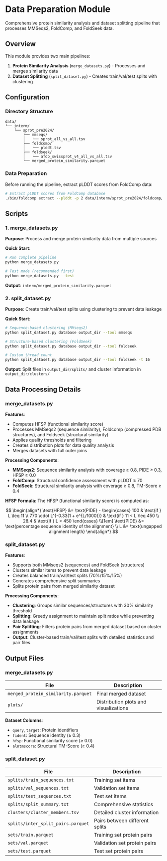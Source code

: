# Data Preparation Module

Comprehensive protein similarity analysis and dataset splitting pipeline that processes MMSeqs2, FoldComp, and FoldSeek data.

## Overview

This module provides two main pipelines:

1. **Protein Similarity Analysis** (`merge_datasets.py`) - Processes and merges similarity data
2. **Dataset Splitting** (`split_dataset.py`) - Creates train/val/test splits with clustering

## Configuration

### Directory Structure

```
data/
└── interm/
    └── sprot_pre2024/
        ├── mmseqs/
        │   └── sprot_all_vs_all.tsv
        ├── foldcomp/
        │   └── plddt.tsv
        ├── foldseek/
        │   └── afdb_swissprot_v4_all_vs_all.tsv
        └── merged_protein_similarity.parquet
```

### Data Preparation

Before running the pipeline, extract pLDDT scores from FoldComp data:

```bash
# Extract pLDDT scores from FoldComp database
./bin/foldcomp extract --plddt -p 2 data/interm/sprot_pre2024/foldcomp/afdb_swissprot_v4 data/interm/sprot_pre2024/foldcomp/plddt.tsv
```

## Scripts

### 1. merge_datasets.py

**Purpose**: Process and merge protein similarity data from multiple sources

**Quick Start**:

```bash
# Run complete pipeline
python merge_datasets.py

# Test mode (recommended first)
python merge_datasets.py --test
```

**Output**: `interm/merged_protein_similarity.parquet`

### 2. split_dataset.py

**Purpose**: Create train/val/test splits using clustering to prevent data leakage

**Quick Start**:

```bash
# Sequence-based clustering (MMseqs2)
python split_dataset.py database output_dir --tool mmseqs

# Structure-based clustering (FoldSeek)
python split_dataset.py database output_dir --tool foldseek

# Custom thread count
python split_dataset.py database output_dir --tool foldseek -t 16
```

**Output**: Split files in `output_dir/splits/` and cluster information in `output_dir/clusters/`

## Data Processing Details

### merge_datasets.py

**Features**:

- Computes HFSP (functional similarity score)
- Processes MMSeqs2 (sequence similarity), Foldcomp (compressed PDB structures), and Foldseek (structural similarity)
- Applies quality thresholds and filtering
- Creates distribution plots for data quality analysis
- Merges datasets with full outer joins

**Processing Components**:

- **MMSeqs2**: Sequence similarity analysis with coverage ≥ 0.8, PIDE ≥ 0.3, HFSP ≥ 0.0
- **FoldComp**: Structural confidence assessment with pLDDT ≥ 70
- **FoldSeek**: Structural similarity analysis with coverage ≥ 0.8, TM-Score ≥ 0.4

**HFSP Formula**:
The HFSP (functional similarity score) is computed as:

$$
\begin{align*}
\text{HFSP} &= \text{PIDE} - \begin{cases}
100 & \text{if } L \leq 11 \\
770 \cdot L^{-0.33(1 + e^{L/1000})} & \text{if } 11 < L \leq 450 \\
28.4 & \text{if } L > 450
\end{cases} \\[1em]
\text{PIDE} &= \text{percentage sequence identity of the alignment} \\
L &= \text{ungapped alignment length}
\end{align*}
$$

### split_dataset.py

**Features**:

- Supports both MMseqs2 (sequences) and FoldSeek (structures)
- Clusters similar items to prevent data leakage
- Creates balanced train/val/test splits (70%/15%/15%)
- Generates comprehensive split summaries
- Splits protein pairs from merged similarity dataset

**Processing Components**:

- **Clustering**: Groups similar sequences/structures with 30% similarity threshold
- **Splitting**: Greedy assignment to maintain split ratios while preventing data leakage
- **Pair Splitting**: Filters protein pairs from merged dataset based on cluster assignments
- **Output**: Cluster-based train/val/test splits with detailed statistics and pair files

## Output Files

### merge_datasets.py

| File                                | Description                           |
| ----------------------------------- | ------------------------------------- |
| `merged_protein_similarity.parquet` | Final merged dataset                  |
| `plots/`                            | Distribution plots and visualizations |

**Dataset Columns**:

- `query`, `target`: Protein identifiers
- `fident`: Sequence identity (≥ 0.3)
- `hfsp`: Functional similarity score (≥ 0.0)
- `alntmscore`: Structural TM-Score (≥ 0.4)

### split_dataset.py

| File                               | Description                    |
| ---------------------------------- | ------------------------------ |
| `splits/train_sequences.txt`       | Training set items             |
| `splits/val_sequences.txt`         | Validation set items           |
| `splits/test_sequences.txt`        | Test set items                 |
| `splits/split_summary.txt`         | Comprehensive statistics       |
| `clusters/cluster_members.tsv`     | Detailed cluster information   |
| `splits/inter_split_pairs.parquet` | Pairs between different splits |
| `sets/train.parquet`               | Training set protein pairs     |
| `sets/val.parquet`                 | Validation set protein pairs   |
| `sets/test.parquet`                | Test set protein pairs         |
